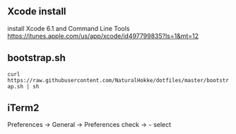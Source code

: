 ## Xcode install
install Xcode 6.1 and Command Line Tools
https://itunes.apple.com/us/app/xcode/id497799835?ls=1&mt=12

## bootstrap.sh
`curl https://raw.githubusercontent.com/NaturalHokke/dotfiles/master/bootstrap.sh | sh`

## iTerm2
Preferences -> General -> Preferences check -> `~` select
